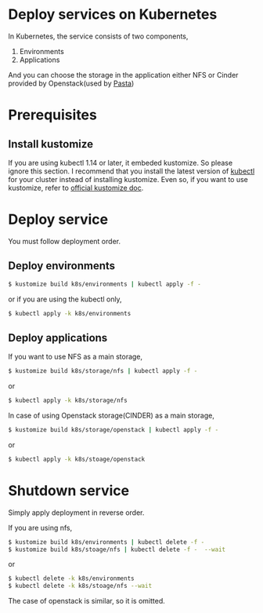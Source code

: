 # Deploy services on Kubernetes

In Kubernetes, the service consists of two components,

1. Environments
2. Applications

And you can choose the storage in the application either NFS or Cinder provided by Openstack(used by [Pasta](http://paas-ta.kr))

# Prerequisites

## Install kustomize

If you are using kubectl 1.14 or later, it embeded kustomize. So please ignore this section.
I recommend that you install the latest version of [kubectl](https://kubectl.docs.kubernetes.io/installation/kubectl/) for your cluster instead of installing kustomize.
Even so, if you want to use kustomize, refer to [official kustomize doc](https://kustomize.io/). 

# Deploy service

You must follow deployment order.

## Deploy environments

```sh
$ kustomize build k8s/environments | kubectl apply -f -
```
or if you are using the kubectl only,

```sh
$ kubectl apply -k k8s/environments
```

## Deploy applications

If you want to use NFS as a main storage,

```sh
$ kustomize build k8s/storage/nfs | kubectl apply -f -
```

or

```sh
$ kubectl apply -k k8s/storage/nfs
```

In case of using Openstack storage(CINDER) as a main storage,

```sh
$ kustomize build k8s/storage/openstack | kubectl apply -f -
```

or

```sh
$ kubectl apply -k k8s/stoage/openstack
```

# Shutdown service

Simply apply deployment in reverse order.

If you are using nfs, 

```sh
$ kustomize build k8s/environments | kubectl delete -f -
$ kustomize build k8s/stoage/nfs | kubectl delete -f -  --wait
```

or

```sh
$ kubectl delete -k k8s/environments
$ kubectl delete -k k8s/stoage/nfs --wait
```

The case of openstack is similar, so it is omitted.

